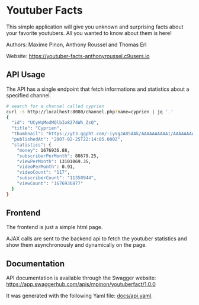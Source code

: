 Youtuber Facts
==============

This simple application will give you unknown and surprising facts about your favorite youtubers.
All you wanted to know about them is here!

Authors: Maxime Pinon, Anthony Roussel and Thomas Erl

Website: https://youtuber-facts-anthonyroussel.c9users.io

API Usage
---------

The API has a single endpoint that fetch informations and statistics about a specified channel.

```bash
# search for a channel called cyprien
curl -s http://localhost:8080/channel.php?name=cyprien | jq '.'
{
  "id": "UCyWqModMQlbIo8274Wh_ZsQ",
  "title": "Cyprien",
  "thumbnail": "https://yt3.ggpht.com/-iyVgJA85AAk/AAAAAAAAAAI/AAAAAAAAAAA/xPqZULToWm0/s88-c-k-no-mo-rj-c0xffffff/photo.jpg",
  "publishedAt": "2007-02-25T22:14:05.000Z",
  "statistics": {
    "money": 1676936.88,
    "subscriberPerMonth": 88679.25,
    "viewPerMonth": 13101069.35,
    "videoPerMonth": 0.91,
    "videoCount": "117",
    "subscriberCount": "11350944",
    "viewCount": "1676936877"
  }
}
```

Frontend
--------

The frontend is just a simple html page.

AJAX calls are sent to the backend api to fetch the youtuber statistics and show them asynchronously and dynamically on the page.

Documentation
-------------

API documentation is available through the Swagger website:
https://app.swaggerhub.com/apis/mpinon/youtuberfact/1.0.0

It was generated with the following Yaml file: [docs/api.yaml](docs/api.yaml).
